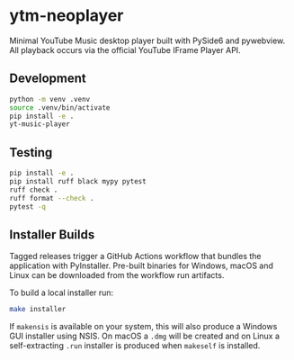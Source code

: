 # ytm-neoplayer

Minimal YouTube Music desktop player built with PySide6 and pywebview. All
playback occurs via the official YouTube IFrame Player API.

## Development

```bash
python -m venv .venv
source .venv/bin/activate
pip install -e .
yt-music-player
```

## Testing

```bash
pip install -e .
pip install ruff black mypy pytest
ruff check .
ruff format --check .
pytest -q
```

## Installer Builds

Tagged releases trigger a GitHub Actions workflow that bundles the application with PyInstaller. Pre-built binaries for Windows, macOS and Linux can be downloaded from the workflow run artifacts.

To build a local installer run:

```bash
make installer
```

If `makensis` is available on your system, this will also produce a Windows GUI
installer using NSIS. On macOS a `.dmg` will be created and on Linux a
self-extracting `.run` installer is produced when `makeself` is installed.
